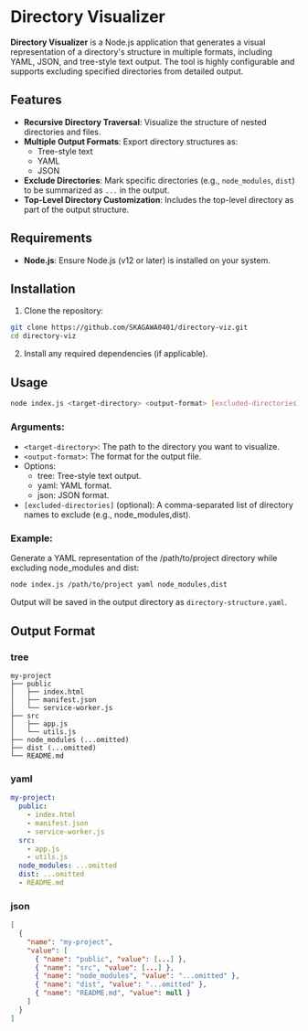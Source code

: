 # Directory Visualizer

**Directory Visualizer** is a Node.js application that generates a visual representation of a directory's structure in multiple formats, including YAML, JSON, and tree-style text output. The tool is highly configurable and supports excluding specified directories from detailed output.

## Features

- **Recursive Directory Traversal**: Visualize the structure of nested directories and files.
- **Multiple Output Formats**: Export directory structures as:
  - Tree-style text
  - YAML
  - JSON
- **Exclude Directories**: Mark specific directories (e.g., `node_modules`, `dist`) to be summarized as `...` in the output.
- **Top-Level Directory Customization**: Includes the top-level directory as part of the output structure.

## Requirements

- **Node.js**: Ensure Node.js (v12 or later) is installed on your system.

## Installation

1. Clone the repository:

```bash
git clone https://github.com/SKAGAWA0401/directory-viz.git
cd directory-viz
```

2. Install any required dependencies (if applicable).


## Usage

```bash
node index.js <target-directory> <output-format> [excluded-directories]
```

### Arguments:

- `<target-directory>`: The path to the directory you want to visualize.
- `<output-format>`: The format for the output file.
- Options:
  - tree: Tree-style text output.
  - yaml: YAML format.
  - json: JSON format.
- `[excluded-directories]` (optional): A comma-separated list of directory names to exclude (e.g., node_modules,dist).

### Example:
Generate a YAML representation of the /path/to/project directory while excluding node_modules and dist:
```bash
node index.js /path/to/project yaml node_modules,dist
```
Output will be saved in the output directory as `directory-structure.yaml`.

## Output Format

### tree
```text
my-project
├── public
│   ├── index.html
│   ├── manifest.json
│   └── service-worker.js
├── src
│   ├── app.js
│   └── utils.js
├── node_modules (...omitted)
├── dist (...omitted)
└── README.md
```

### yaml
```yaml
my-project:
  public:
    - index.html
    - manifest.json
    - service-worker.js
  src:
    - app.js
    - utils.js
  node_modules: ...omitted
  dist: ...omitted
  - README.md
```

### json
```json
[
  {
    "name": "my-project",
    "value": [
      { "name": "public", "value": [...] },
      { "name": "src", "value": [...] },
      { "name": "node_modules", "value": "...omitted" },
      { "name": "dist", "value": "...omitted" },
      { "name": "README.md", "value": null }
    ]
  }
]
```



